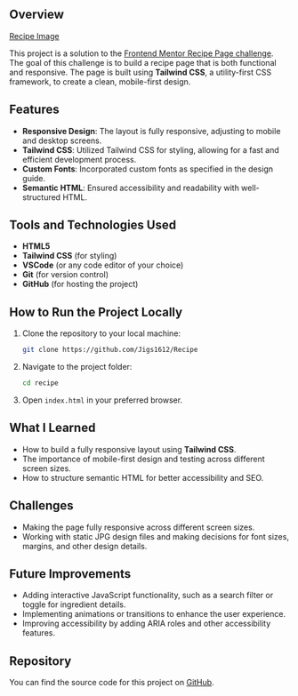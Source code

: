 
## Overview

[Recipe Image](recpie.jpg)

This project is a solution to the [Frontend Mentor Recipe Page challenge](https://www.frontendmentor.io/challenges/recipe-page-KiTsR8QQKm). The goal of this challenge is to build a recipe page that is both functional and responsive. The page is built using **Tailwind CSS**, a utility-first CSS framework, to create a clean, mobile-first design.

## Features

- **Responsive Design**: The layout is fully responsive, adjusting to mobile and desktop screens.
- **Tailwind CSS**: Utilized Tailwind CSS for styling, allowing for a fast and efficient development process.
- **Custom Fonts**: Incorporated custom fonts as specified in the design guide.
- **Semantic HTML**: Ensured accessibility and readability with well-structured HTML.
  
## Tools and Technologies Used

- **HTML5**
- **Tailwind CSS** (for styling)
- **VSCode** (or any code editor of your choice)
- **Git** (for version control)
- **GitHub** (for hosting the project)

## How to Run the Project Locally

1. Clone the repository to your local machine:
   ```bash
   git clone https://github.com/Jigs1612/Recipe
   ```

2. Navigate to the project folder:
   ```bash
   cd recipe
   ```

3. Open `index.html` in your preferred browser.

## What I Learned

- How to build a fully responsive layout using **Tailwind CSS**.
- The importance of mobile-first design and testing across different screen sizes.
- How to structure semantic HTML for better accessibility and SEO.

## Challenges

- Making the page fully responsive across different screen sizes.
- Working with static JPG design files and making decisions for font sizes, margins, and other design details.

## Future Improvements

- Adding interactive JavaScript functionality, such as a search filter or toggle for ingredient details.
- Implementing animations or transitions to enhance the user experience.
- Improving accessibility by adding ARIA roles and other accessibility features.

## Repository

You can find the source code for this project on [GitHub](https://github.com/Jigs1612/Recipe).
